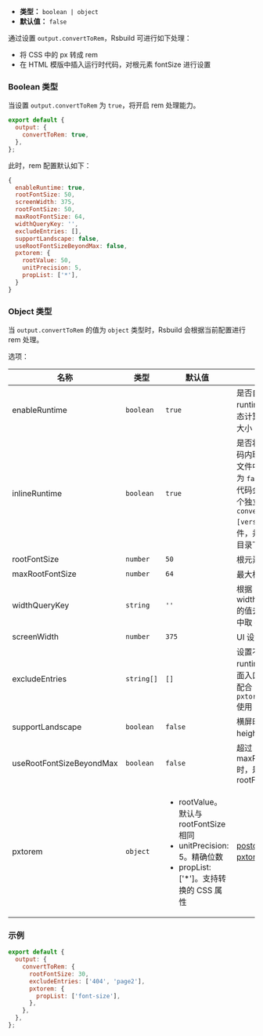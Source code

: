 - **类型：** `boolean | object`
- **默认值：** `false`

通过设置 `output.convertToRem`，Rsbuild 可进行如下处理：

- 将 CSS 中的 px 转成 rem
- 在 HTML 模版中插入运行时代码，对根元素 fontSize 进行设置

### Boolean 类型

当设置 `output.convertToRem` 为 `true`，将开启 rem 处理能力。

```js
export default {
  output: {
    convertToRem: true,
  },
};
```

此时，rem 配置默认如下：

```js
{
  enableRuntime: true,
  rootFontSize: 50,
  screenWidth: 375,
  rootFontSize: 50,
  maxRootFontSize: 64,
  widthQueryKey: '',
  excludeEntries: [],
  supportLandscape: false,
  useRootFontSizeBeyondMax: false,
  pxtorem: {
    rootValue: 50,
    unitPrecision: 5,
    propList: ['*'],
  }
}
```

### Object 类型

当 `output.convertToRem` 的值为 `object` 类型时，Rsbuild 会根据当前配置进行 rem 处理。

选项：

| 名称                     | 类型       | 默认值                                                                                                                                  | 描述                                                                                                                                          |
| ------------------------ | ---------- | --------------------------------------------------------------------------------------------------------------------------------------- | --------------------------------------------------------------------------------------------------------------------------------------------- |
| enableRuntime            | `boolean`  | `true`                                                                                                                                  | 是否自动生成 runtime 代码来动态计算根元素字体大小                                                                                             |
| inlineRuntime            | `boolean`  | `true`                                                                                                                                  | 是否将 runtime 代码内联到 HTML 文件中。如果设置为 `false`，运行时代码会被抽取为一个独立的 `convert-rem.[version].js` 文件，并输出到产物目录下 |
| rootFontSize             | `number`   | `50`                                                                                                                                    | 根元素字体值                                                                                                                                  |
| maxRootFontSize          | `number`   | `64`                                                                                                                                    | 最大根元素字体值                                                                                                                              |
| widthQueryKey            | `string`   | `'' `                                                                                                                                   | 根据 widthQueryKey 的值去 url query 中取 client width                                                                                         |
| screenWidth              | `number`   | `375`                                                                                                                                   | UI 设计图宽度                                                                                                                                 |
| excludeEntries           | `string[]` | `[]`                                                                                                                                    | 设置不注入 runtime 代码的页面入口，通常需要配合 `pxtorem.exclude` 使用                                                                        |
| supportLandscape         | `boolean`  | `false`                                                                                                                                 | 横屏时使用 height 计算 rem                                                                                                                    |
| useRootFontSizeBeyondMax | `boolean`  | `false`                                                                                                                                 | 超过 maxRootFontSize 时，是否使用 rootFontSize                                                                                                |
| pxtorem                  | `object`   | <ul><li>rootValue。默认与 rootFontSize 相同 </li><li>unitPrecision: 5。精确位数 </li><li>propList: ['*']。支持转换的 CSS 属性</li></ul> | [postcss-pxtorem](https://github.com/cuth/postcss-pxtorem#options) 插件属性                                                                   |

### 示例

```js
export default {
  output: {
    convertToRem: {
      rootFontSize: 30,
      excludeEntries: ['404', 'page2'],
      pxtorem: {
        propList: ['font-size'],
      },
    },
  },
};
```
